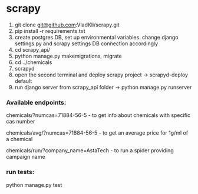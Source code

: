 # scrapy
1. git clone git@github.com:VladKli/scrapy.git
2. pip install -r requirements.txt
3. create postgres DB, set up environmental variables. change django settings.py and scrapy settings DB connection accordingly
4. cd scrapy_api/ 
5. python manage.py makemigrations, migrate
6. cd ../chemicals
7. scrapyd
8. open the second terminal and deploy scrapy project -> scrapyd-deploy default
9. run django server from scrapy_api folder -> python manage.py runserver

<h3>Available endpoints:</h3>

chemicals/?numcas=71884-56-5 - to get info about chemicals with specific cas number

chemicals/avg/?numcas=71884-56-5 - to get an average price for 1g/ml of a chemical

chemicals/run/?company_name=AstaTech - to run a spider providing campaign name

<h3>run tests:</h3>
python manage.py test
